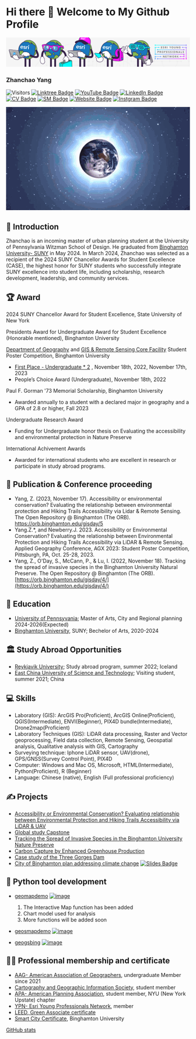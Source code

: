 # Hi there 👋 Welcome to My Github Profile

![](images/banner.jpg)

### Zhanchao Yang

![Visitors](https://api.visitorbadge.io/api/visitors?path=https%3A%2F%2Fgithub.com%2Fzyang91%2Fzyang91%2Ftree%2Fmain&countColor=%232ccce4)
[![Linktree Badge](https://img.shields.io/badge/My-LinkTree-yellow)](https://linktr.ee/zhanchaoyang)
[![YouTube Badge](https://img.shields.io/badge/My-YouTube-red)](https://www.youtube.com/channel/UCujdvX7QpHtjto4YQmoCNxw)
[![LinkedIn Badge](https://img.shields.io/badge/My-LinkedIn-blue)](https://www.linkedin.com/in/zhanchaoyang/)
[![CV Badge](https://img.shields.io/badge/My-CV-critical)](https://docs.google.com/document/d/1MG5FNCz5ggBwnThH1asHrT2QQSvFCiyd/edit?usp=sharing&ouid=114052745298074964608&rtpof=true&sd=true)
[![SM Badge](https://img.shields.io/badge/My-Portfolio-green)](https://storymaps.arcgis.com/collections/4b21436eff7e4ea88b55caa33ea26e3d)
[![Website Badge](https://img.shields.io/badge/My-Website-yellow)](https://zhanchaoyang.weebly.com/)
[![Instgram Badge](https://img.shields.io/badge/My-instagram-brightgreen)](https://www.instagram.com/zhanchao.yang/)




![](images/geography.gif)



## 🧑 Introduction
Zhanchao is an incoming master of urban planning student at the University of Pennsylvania Witzman School of Design. He graduated from [Binghamton University- SUNY](https://www.binghamton.edu/) in May 2024. In March 2024, Zhanchao was selected as a recipient of the 2024 SUNY Chancellor Awards for Student Excellence (CASE), the highest honor for SUNY students who successfully integrate SUNY excellence into student life, including scholarship, research development, leadership, and community services.


## 🏆 Award
2024 SUNY Chancellor Award for Student Excellence, State University of New York

Presidents Award for Undergraduate Award for Student Excellence (Honorable mentioned), Binghamton University

[Department of Geography](https://www.binghamton.edu/geography/index.html) and [GIS & Remote Sensing Core Facility](https://www.binghamton.edu/geography/gis/) Student Poster Competition, Binghamton University
- [First Place - Undergraduate * 2](https://giscore.binghamton.edu/gisday/posters.html) , November 18th, 2022, November 17th, 2023
- People’s Choice Award (Undergraduate), November 18th, 2022

Paul F. Gorman '73 Memorial Scholarship, Binghamton University
- Awarded annually to a student with a declared major in geography and a GPA of 2.8 or higher, Fall 2023

Undergraduate Research Award
- Funding for Undergraduate honor thesis on Evaluating the accessibility and environmental protection in Nature Preserve

International Achivement Awards
- Awarded for international students who are excellent in research or participate in study abroad programs.  

## 📰 Publication & Conference proceeding
- Yang, Z. (2023, November 17). Accessibility or environmental conservation? Evaluating the relationship between environmental protection and Hiking Trails Accessibility via Lidar & Remote Sensing.
  The Open Repository @ Binghamton (The ORB). https://orb.binghamton.edu/gisday/5 
- Yang.Z.*, and Newberry.J.  2023.  Accessibility or Environmental Conservation? Evaluating the relationship between Environmental Protection and Hiking Trails Accessibility via LiDAR & Remote Sensing.  Applied Geography Conference, AGX 2023: Student Poster Competition, Pittsburgh, PA, Oct. 25-28, 2023.
- Yang, Z., O'Day, S., McCann, P., & Lu, I. (2022, November 18). Tracking the spread of invasive species in the 
Binghamton University Natural Preserve. The Open Repository @ Binghamton (The ORB). [https://orb.binghamton.edu/gisday/4/](https://orb.binghamton.edu/gisday/4/)


## 🏫  Education
- [University of Pennsyvania](https://www.upenn.edu/); Master of Arts, City and Regional planning 2024-2026(Expected)
- [Binghamton University](https://www.binghamton.edu/), SUNY; Bechelor of Arts, 2020-2024
  


## 🏛 Study Abroad Opportunities
- [Reykjavik University](https://en.ru.is/); Study abroad program, summer 2022; Iceland
- [East China University of Science and Technology](https://www.ecust.edu.cn/en/main.psp); Visiting student, summer 2021; China


## 💻  Skills
- Laboratory (GIS): ArcGIS Pro(Proficient), ArcGIS Online(Proficient), QGIS(Intermediate), ENVI(Beginner), PIX4D bundle(Intermediate), Drone2map(Proficient)
- Laboratory Techniques (GIS): LiDAR data processing, Raster and Vector geoprocessing, Field data collection, Remote Sensing, Geospatial analysis, Qualitative analysis with GIS, Cartography
- Surveying technique: Iphone LiDAR sensor, UAV(drone), GPS/GNSS(Survey Control Point), PIX4D
- Computer: Windows and Mac OS, Microsoft, HTML(Intermediate), Python(Proficient), R (Beginner)
- Language: Chinese (native), English (Full professional proficiency)


## ✍️  Projects
- [Accessibility or Environmental Conservation? Evaluating relationship between Environmental Protection and Hiking Trails Accessibility via LiDAR & UAV](https://docs.google.com/presentation/d/1SJTRburl9Ujh2TOcqXFvtMTm4Kr41Q9P/edit?usp=sharing&ouid=116076271203645501309&rtpof=true&sd=true)
- [Global study Capstone](https://global-studies.shorthandstories.com/preservation-and-conservation-of-historical-sites/index.html)
- [Tracking the Spread of Invasive Species in the Binghamton University Nature Preserve](https://orb.binghamton.edu/gisday/4/)
- [Carbon Capture by Enhanced Greenhouse Production](https://thegreenprogram.com/capstone/carbon-capture-by-enhanced-greenhouse-production/)
- [Case study of the Three Gorges Dam](https://storymaps.arcgis.com/stories/f501e48502b34a9ab884ebb8b27851be)
- [City of Binghamton plan addressing climate change](https://drive.google.com/file/d/1G7-0j6fwFGeUAVE0701fEpz7gRabEmjX/view?usp=sharing) 
 [![Slides Badge](https://img.shields.io/badge/Highlighted-slides-yellow)](https://docs.google.com/presentation/d/1EjP3ahTsOEA434_-sj_TbD_UL_2p7OmM8-ywuGTMCMM/edit?usp=sharing)


## 🚧  Python tool development
- [geomapdemo](https://pypi.org/project/geomapdemo/) 
 [![image](https://img.shields.io/pypi/v/geomapdemo.svg)](https://pypi.python.org/pypi/geomapdemo)
  1. The Interactive Map function has been added
  2. Chart model used for analysis
  3. More functions will be added soon
 
- [geosmapdemo](https://pypi.org/project/geosmapdemo/) 
[![image](https://img.shields.io/pypi/v/geosmapdemo.svg)](https://pypi.python.org/pypi/geosmapdemo)
- [geogsbing](https://pypi.org/project/geogsbing/) 
[![image](https://img.shields.io/pypi/v/geogsbing.svg)](https://pypi.python.org/pypi/geogsbing)


## 🧑‍🔬  Professional membership and certificate
- [AAG- American Association of Geographers](https://www.aag.org/), undergraduate Member since 2021
- [Cartography and Geographic Information Society](https://cartogis.org/), student member
- [APA- American Planning Association](https://www.planning.org/), student member, NYU (New York Upstate) chapter
- [YPN- Esri Young Professionals Network](https://www.esri.com/en-us/about/ypn/overview), member
- [LEED, Green Associate certificate](https://www.usgbc.org/credentials/leed-green-associate)
- [Smart City Certificate](https://www.credly.com/badges/a0c6186c-31af-434e-8f69-3bf7938560c3/linked_in_profile), Binghamton University


[ GitHub stats](https://github-readme-statistics-indol.vercel.app/api?username=zyang91&theme=radical)


